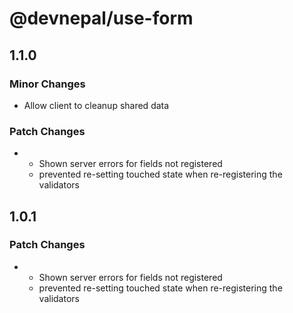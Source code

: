 # @devnepal/use-form

## 1.1.0

### Minor Changes

- Allow client to cleanup shared data

### Patch Changes

- - Shown server errors for fields not registered
  - prevented re-setting touched state when re-registering the validators

## 1.0.1

### Patch Changes

- - Shown server errors for fields not registered
  - prevented re-setting touched state when re-registering the validators
